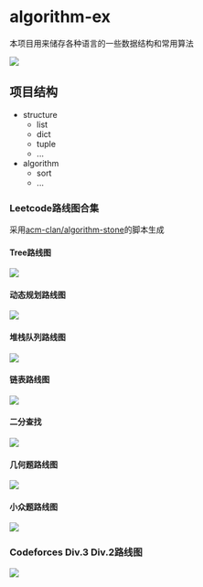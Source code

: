 <!--
 * @Author       : Scallions
 * @Date         : 2020-03-19 21:07:37
 * @LastEditors  : Scallions
 * @LastEditTime : 2021-10-01 20:58:06
 * @FilePath     : /algorithm-ex/README.md
 * @Description  : 
 -->

# algorithm-ex

本项目用来储存各种语言的一些数据结构和常用算法

![](http://lede.scallions.cn:32772/badge/svg/3a80f807-4431-47ea-a627-5a0fd4ddfcd1)

## 项目结构

- structure
  - list
  - dict
  - tuple
  - ...
- algorithm
  - sort
  - ...

### Leetcode路线图合集
采用[acm-clan/algorithm-stone](https://github.com/acm-clan/algorithm-stone)的脚本生成
#### Tree路线图  
![](images/leetcode_tree.svg)
#### 动态规划路线图
![](images/leetcode_dp.svg)

<!-- #### 并查集路线图
![](images/leetcode_union_find.svg) -->

#### 堆栈队列路线图
![](images/leetcode_heap_stack_queue.svg)

#### 链表路线图
![](images/leetcode_linked_list.svg)

#### 二分查找
![](images/leetcode_binary_search.svg)

#### 几何题路线图
![](images/leetcode_geometry.svg)

#### 小众题路线图
![](images/leetcode_mini.svg)

### Codeforces Div.3 Div.2路线图
![](images/codeforces.svg)
